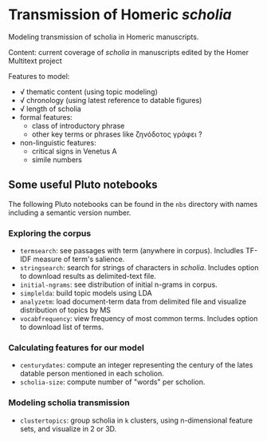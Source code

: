# Transmission of Homeric *scholia*


Modeling transmission of scholia in Homeric manuscripts.

Content: current coverage of *scholia* in manuscripts edited by the Homer Multitext project


Features to model:

- √ thematic content (using topic modeling)
- √ chronology (using latest reference to datable figures)
- √ length of scholia
- formal features:
    - class of introductory phrase
    - other key terms or phrases like ζηνόδοτος γράφει ?
- non-linguistic features:
    - critical signs in Venetus A
    - simile numbers



## Some useful Pluto notebooks

The following Pluto notebooks can be found in the `nbs` directory with names including a semantic version number.



### Exploring the corpus

- `termsearch`: see passages with term (anywhere in corpus). Includles TF-IDF measure of term's salience.
- `stringsearch`: search for strings of characters in *scholia*. Includes option to download results as delimited-text file.
- `initial-ngrams`: see distribution of initial n-grams in corpus.
- `simplelda`: build topic models using LDA
- `analyzetm`: load document-term data from delimited file and visualize distribution of topics by MS
- `vocabfrequency`: view frequency of most common terms. Includes option to download list of terms.

### Calculating features for our model


- `centurydates`: compute an integer representing the century of the lates datable person mentioned in each scholion.
- `scholia-size`: compute number of "words" per scholion.


### Modeling scholia transmission

- `clustertopics`: group scholia in `k` clusters, using n-dimensional feature sets, and visualize in 2 or 3D.
